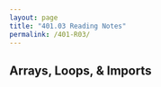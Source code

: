 ```yaml
---
layout: page
title: "401.03 Reading Notes"
permalink: /401-R03/
---
```


## Arrays, Loops, & Imports
